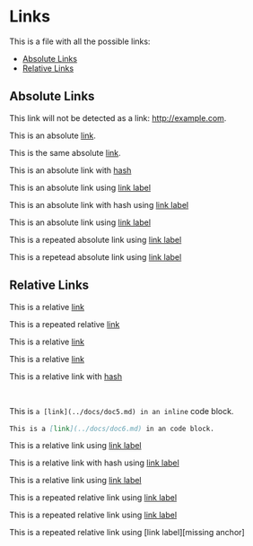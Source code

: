 # Links

This is a file with all the possible links:

* [Absolute Links](#absolute-links)
* [Relative Links](#relative-links)

## Absolute Links

This link will not be detected as a link: http://example.com.

This is an absolute [link](http://example.com).

This is the same absolute [link](http://example.com).

This is an absolute link with [hash](http://example.com#title)

This is an absolute link using [link label][absolute link]

This is an absolute link with hash using [link label][absolute link2]

This is an absolute link using [link label][absolute link3]

This is a repeated absolute link using [link label][absolute link4]

This is a repetead absolute link using [link label][absolute link5]

## Relative Links

This is a relative [link](./doc1.md)

This is a repeated relative [link](./doc1.md)

This is a relative [link](./doc2/)

This is a relative [link](../docs/doc3.md)

This is a relative link with [hash](../docs/doc4.md#title)

![This is an image](../assets/pixel.png)

This is `a [link](../docs/doc5.md) in an inline` code block.

```markdown
This is a [link](../docs/doc6.md) in an code block.
```

This is a relative link using [link label][relative link]

This is a relative link with hash using [link label][relative link2]

This is a relative link using [link label][relative link3]

This is a repeated relative link using [link label][relative link4]

This is a repeated relative link using [link label][relative link5]

This is a repeated relative link using [link label][missing anchor]

[absolute link]: http://example2.com
[absolute link2]:http://example3.com#title
[absolute link3]:   http://example4.com
[absolute link4]:http://example4.com
[absolute link5]:  http://example.com
[relative link]: ../docs/d1.md
[relative link2]:../../more-docs/d1.md#title
[relative link3]:    ../docs/d2.md
[relative link4]: ../docs/d2.md
[relative link5]:  ../docs/doc3.md
